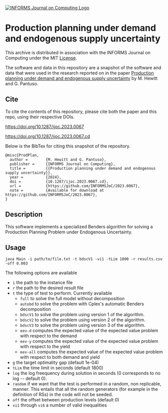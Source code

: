 [![INFORMS Journal on Computing Logo](https://INFORMSJoC.github.io/logos/INFORMS_Journal_on_Computing_Header.jpg)](https://pubsonline.informs.org/journal/ijoc)

# Production planning under demand and endogenous supply uncertainty

This archive is distributed in association with the INFORMS Journal on Computing under the MIT [License](LICENSE).

The software and data in this repository are a snapshot of the software and data that were used in the research reported on in the paper
[Production planning under demand and endogenous supply uncertainty](https://doi.org/10.1287/ijoc.2023.0067) by M. Hewitt and G. Pantuso.

## Cite

To cite the contents of this repository, please cite both the paper and this repo, using their respective DOIs.

https://doi.org/10.1287/ijoc.2023.0067

https://doi.org/10.1287/ijoc.2023.0067.cd

Below is the BibTex for citing this snapshot of the repository.

```
@misc{ProdPlan,
  author =        {M. Hewitt and G. Pantuso},
  publisher =     {INFORMS Journal on Computing},
  title =         {{Production planning under demand and endogenous supply uncertainty}},
  year =          {2024},
  doi =           {10.1287/ijoc.2023.0067.cd},
  url =           {https://github.com/INFORMSJoC/2023.0067},
  note =          {Available for download at https://github.com/INFORMSJoC/2023.0067},
}  
```

## Description

This software implements a specialized Benders algorithm for solving a Production Planning Problem under Endogenous Uncertainty.

## Usage

```java Main -i path/to/file.txt -t bdscV1 -vi1 -tLim 1800 -r results.csv -off 0.003```

The following options are available
- `i` the path to the instance file
- `r` the path to the desired result file
- `t` the type of test to perform. Currently available
    - `full` to solve the full model without decomposition
    - `autobd` to solve the problem with Cplex's automatic Benders decomposition
    - `bdscV1` to solve the problem using version 1 of the algorithm.
    - `bdscV2` to solve the problem using version 2 of the algorithm.
    - `bdscV3` to solve the problem using version 3 of the algorithm.
    - `eev-d` computes the expected value of the expected value problem with respect to the demand
    - `eev-y` computes the expected value of the expected value problem with respect to the yield
    - `eev-all` computes the expected value of the expected value problem with respect to both demand and yield
- `g` the target optimality gap (default 1e-04)
- `tLim` the time limit in seconds (default 1800)
- `log` the log freequency during solution in seconds (0 corresponds to no log -- default 0).
- `random` if we want that the test is performed in a random, non replicable, manner. This entails that all the random generators (for example in the definition of RSs) in the code will not be seeded.
- `off` the offset between production levels (default 0)
- `vi1` through `vi6` a number of valid inequalities
